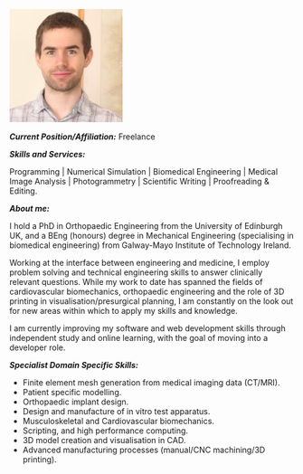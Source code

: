 
![Alt](/noel.jpg "Noel")

***Current Position/Affiliation:*** Freelance

***Skills and Services:*** 

Programming | Numerical Simulation | Biomedical Engineering | Medical Image Analysis | Photogrammetry | Scientific Writing | Proofreading & Editing.

***About me:***

I hold a PhD in Orthopaedic Engineering from the University of Edinburgh UK, and a BEng (honours) degree in Mechanical Engineering (specialising in biomedical engineering) from Galway-Mayo Institute of Technology Ireland.

Working at the interface between engineering and medicine, I employ problem solving and technical engineering skills to answer clinically relevant questions. While my work to date has spanned the fields of cardiovascular biomechanics, orthopaedic engineering and the role of 3D printing in visualisation/presurgical planning, I am constantly on the look out for new areas within which to apply my skills and knowledge.

I am currently improving my software and web development skills through independent study and online learning, with the goal of moving into a developer role. 


***Specialist Domain Specific Skills:***

* Finite element mesh generation from medical imaging data (CT/MRI).
* Patient specific modelling.
* Orthopaedic implant design.
* Design and manufacture of in vitro test apparatus.
* Musculoskeletal and Cardiovascular biomechanics.
* Scripting, and high performance computing.
* 3D model creation and visualisation in CAD.
* Advanced manufacturing processes (manual/CNC machining/3D printing).
